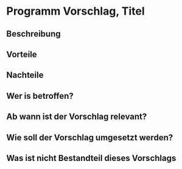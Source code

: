 # Programm Vorschlag, Titel

## Beschreibung


## Vorteile


## Nachteile


## Wer is betroffen?


## Ab wann ist der Vorschlag relevant?


## Wie soll der Vorschlag umgesetzt werden?


## Was ist nicht Bestandteil dieses Vorschlags